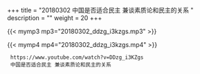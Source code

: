 +++
title = "20180302  中国是否适合民主 兼谈素质论和民主的关系 "
description = ""
weight = 20
+++

{{< mymp3 mp3="20180302_ddzg_i3kzgs.mp3" >}}

{{< mymp4 mp4="20180302_ddzg_i3kzgs.mp4" >}}

     https://www.youtube.com/watch?v=DDzg_i3KZgs 
     中国是否适合民主 兼谈素质论和民主的关系 
     

